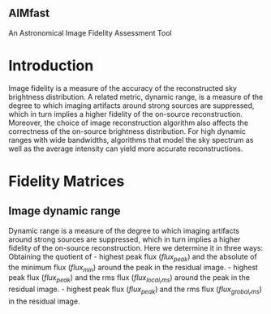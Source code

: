 ## AIMfast

An Astronomical Image Fidelity Assessment Tool

Introduction
============

Image fidelity is a measure of the accuracy of the reconstructed sky
brightness distribution. A related metric, dynamic range, is a measure
of the degree to which imaging artifacts around strong sources are
suppressed, which in turn implies a higher fidelity of the on-source
reconstruction. Moreover, the choice of image reconstruction algorithm
also affects the correctness of the on-source brightness distribution.
For high dynamic ranges with wide bandwidths, algorithms that model the
sky spectrum as well as the average intensity can yield more accurate
reconstructions.

Fidelity Matrices
=================

Image dynamic range
-------------------

Dynamic range is a measure of the degree to which imaging artifacts
around strong sources are suppressed, which in turn implies a higher
fidelity of the on-source reconstruction. Here we determine it in three
ways: Obtaining the quotient of - highest peak flux ($flux_{peak}$) and
the absolute of the minimum flux ($flux_{min}$) around the peak in the
residual image. - highest peak flux ($flux_{peak}$) and the rms flux
($flux_{local_rms}$) around the peak in the residual image. - highest
peak flux ($flux_{peak}$) and the rms flux ($flux_{grobal_rms}$) in the
residual image.
